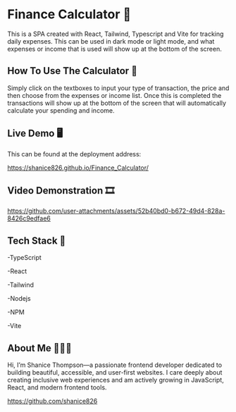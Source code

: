 # Finance Calculator 💸
This is a SPA created with React, Tailwind, Typescript and Vite for tracking daily expenses. This can be used in dark mode or light mode, and what expenses or income that is used will show up at the bottom of the screen. 


## How To Use The Calculator 🔣

Simply click on the textboxes to input your type of transaction, the price and then choose from the expenses or income list. Once this is completed the transactions will show up at the bottom of the screen that will automatically calculate your spending and income. 

## Live Demo 🖥️
This can be found at the deployment address:

https://shanice826.github.io/Finance_Calculator/

## Video Demonstration 🎞️

https://github.com/user-attachments/assets/52b40bd0-b672-49d4-828a-8426c9edfae6
 
## Tech Stack 📌

-TypeScript

-React

-Tailwind

-Nodejs

-NPM

-Vite

## About Me 👩🏾‍💻

Hi, I’m Shanice Thompson—a passionate frontend developer dedicated to building beautiful, accessible, and user-first websites. I care deeply about creating inclusive web experiences and am actively growing in JavaScript, React, and modern frontend tools.

https://github.com/shanice826
